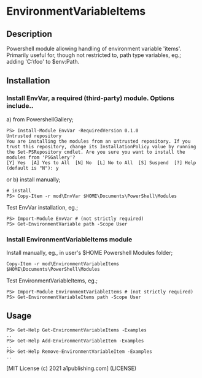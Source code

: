 # EnvironmentVariableItems

## Description
Powershell module allowing handling of environment variable 'items'.  Primarily useful for, though not restricted to, path type variables, eg.; adding 'C:\foo' to $env:Path.

## Installation

### Install EnvVar, a required (third-party) module. Options include..
a) from PowershellGallery;
```
PS> Install-Module EnvVar -RequiredVersion 0.1.0
Untrusted repository
You are installing the modules from an untrusted repository. If you trust this repository, change its InstallationPolicy value by running
the Set-PSRepository cmdlet. Are you sure you want to install the modules from 'PSGallery'?
[Y] Yes  [A] Yes to All  [N] No  [L] No to All  [S] Suspend  [?] Help (default is "N"): y
```

or b) install manually;
```
# install
PS> Copy-Item -r mod\EnvVar $HOME\Documents\PowerShell\Modules
```

Test EnvVar installation, eg.;
```
PS> Import-Module EnvVar # (not strictly required)
PS> Get-EnvironmentVariable path -Scope User
```

### Install EnvironmentVariableItems module

Install manually, eg., in user's $HOME Powershell Modules folder;
```
Copy-Item -r mod\EnvironmentVariableItems $HOME\Documents\PowerShell\Modules
```

Test EnvironmentVariableItems, eg.;
```
PS> Import-Module EnvironmentVariableItems # (not strictly required)
PS> Get-EnvironmentVariableItems path -Scope User
```



## Usage
```
PS> Get-Help Get-EnvironmentVariableItems -Examples
..
PS> Get-Help Add-EnvironmentVariableItem -Examples
..
PS> Get-Help Remove-EnvironmentVariableItem -Examples
..
```




[MIT License (c) 2021 a1publishing.com] (LICENSE)
